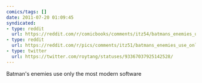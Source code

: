 ```yaml
---
comics/tags: []
date: 2011-07-20 01:09:45
syndicated:
- type: reddit
  url: https://reddit.com/r/comicbooks/comments/itz54/batmans_enemies_use_only_the_most_modern_software/
- type: reddit
  url: https://reddit.com/r/pics/comments/itz51/batmans_enemies_use_only_the_most_modern_software/
- type: twitter
  url: https://twitter.com/roytang/statuses/93367037925142528/
---
```


Batman's enemies use only the most modern software